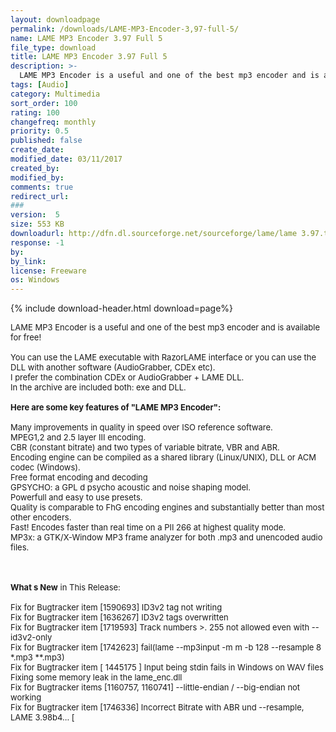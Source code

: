 ```yaml
---
layout: downloadpage
permalink: /downloads/LAME-MP3-Encoder-3,97-full-5/
name: LAME MP3 Encoder 3.97 Full 5
file_type: download
title: LAME MP3 Encoder 3.97 Full 5
description: >-
  LAME MP3 Encoder is a useful and one of the best mp3 encoder and is available for free!
tags: [Audio]
category: Multimedia
sort_order: 100
rating: 100
changefreq: monthly
priority: 0.5
published: false
create_date: 
modified_date: 03/11/2017
created_by: 
modified_by: 
comments: true
redirect_url: 
### 
version:  5
size: 553 KB
downloadurl: http://dfn.dl.sourceforge.net/sourceforge/lame/lame 3.97.tar.gz
response: -1
by: 
by_link: 
license: Freeware
os: Windows
---
```


{% include download-header.html download=page%}

<p style="fix-download-text !important">
<p><font size="2">LAME MP3 Encoder is a useful and one of the best mp3 encoder and is available for free!<br />
<br />
You can use the LAME executable with RazorLAME interface or you can use the DLL with another software (AudioGrabber, CDEx etc). <br />
I prefer the combination CDEx or AudioGrabber + LAME DLL.<br />
In the archive are included both: exe and DLL.<br />
<br />
<span><strong>Here are some key features of "LAME MP3 Encoder":</strong></span><br />
<br />
Many improvements in quality in speed over ISO reference software.<br />
MPEG1,2 and 2.5 layer III encoding.<br />
CBR (constant bitrate) and two types of variable bitrate, VBR and ABR.<br />
Encoding engine can be compiled as a shared library (Linux/UNIX), DLL or ACM codec (Windows).<br />
Free format encoding and decoding<br />
GPSYCHO: a GPL d psycho acoustic and noise shaping model.<br />
Powerfull and easy to use presets.<br />
Quality is comparable to FhG encoding engines and substantially better than most other encoders.<br />
Fast! Encodes faster than real time on a PII 266 at highest quality mode.<br />
MP3x: a GTK/X-Window MP3 frame analyzer for both .mp3 and unencoded audio files.<br />
</font></p>
<div class="celltext_big"><br />
<br />
<font size="2"><strong>What s New</strong> in This Release:<br />
<br />
Fix for Bugtracker item [1590693] ID3v2 tag not writing <br />
Fix for Bugtracker item [1636267] ID3v2 tags overwritten <br />
Fix for Bugtracker item [1719593] Track numbers &gt;. 255 not allowed even with --id3v2-only <br />
Fix for Bugtracker item [1742623] fail(lame --mp3input -m m -b 128 --resample 8 *.mp3 **.mp3) <br />
Fix for Bugtracker item [ 1445175 ] Input being stdin fails in Windows on WAV files <br />
Fixing some memory leak in the lame_enc.dll <br />
Fix for Bugtracker items [1160757, 1160741] --little-endian / --big-endian not working <br />
Fix for Bugtracker item [1746336] Incorrect Bitrate with ABR und --resample, LAME 3.98b4... [ </font></div></p>
